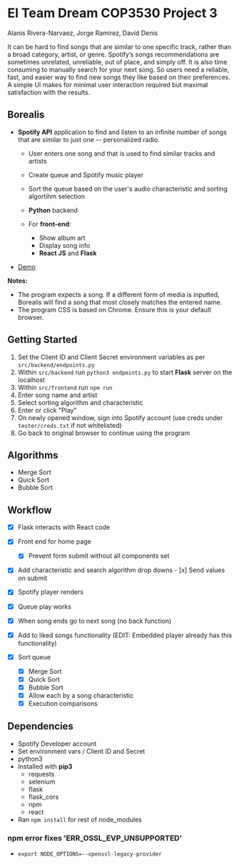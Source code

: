# El Team Dream COP3530 Project 3
Alanis Rivera-Narvaez, Jorge Ramirez, David Denis

It can be hard to find songs that are similar to one specific track, rather than a broad category, artist, or genre. Spotify’s songs recommendations are sometimes unrelated, unreliable, out of place, and simply off. It is also time consuming to manually search for your next song. So users need a reliable, fast, and easier way to find new songs they like based on their preferences. A simple UI makes for minimal user interaction required but maximal satisfaction with the results.

## Borealis
- **Spotify API** application to find and listen to an infinite number of songs that are similar to just one -- personalized radio.
  - User enters one song and that is used to find similar tracks and artists
  - Create queue and Spotify music player
  - Sort the queue based on the user's audio characteristic and sorting algortihm selection
  - **Python** backend

  - For **front-end**: 
    - Show album art
    - Display song info 
    - **React JS** and **Flask**

- [Demo](https://youtu.be/8d2Dl2nf7Qg)

**Notes:** 
- The program expects a song. If a different form of media is inputted, Borealis will find a song that most closely matches the entered name.
- The program CSS is based on Chrome. Ensure this is your default browser.

## Getting Started
1. Set the Client ID and Client Secret environment variables as per `src/backend/endpoints.py`
2. Within `src/backend` run `python3 endpoints.py` to start **Flask** server on the localhost
3. Within `src/frontend` run `npm run`
4. Enter song name and artist
5. Select sorting algorithm and characteristic
6. Enter or click "Play"
7. On newly opened window, sign into Spotify account (use creds under `tester/creds.txt` if not whitelisted)
8. Go back to original browser to continue using the program

## Algorithms
- Merge Sort
- Quick Sort
- Bubble Sort

## Workflow
- [x] Flask interacts with React code
- [x] Front end for home page
  - [x] Prevent form submit without all components set
- [x] Add characteristic and search algorithm drop downs
      - [x] Send values on submit
- [x] Spotify player renders
- [x] Queue play works
- [x] When song ends go to next song (no back function)
- [x] Add to liked songs functionality (EDIT: Embedded player already has this functionality)

- [x] Sort queue
    - [x] Merge Sort
    - [x] Quick Sort
    - [x] Bubble Sort
    - [x] Allow each by a song characteristic
    - [x] Execution comparisons

## Dependencies
- Spotify Developer account
- Set environment vars / Client ID and Secret
- python3
- Installed with **pip3**
  - requests
  - selenium
  - flask
  - flask_cors
  - npm
  - react
- Ran `npm install` for rest of node_modules

### npm error fixes 'ERR_OSSL_EVP_UNSUPPORTED'
- `export NODE_OPTIONS=--openssl-legacy-provider`
